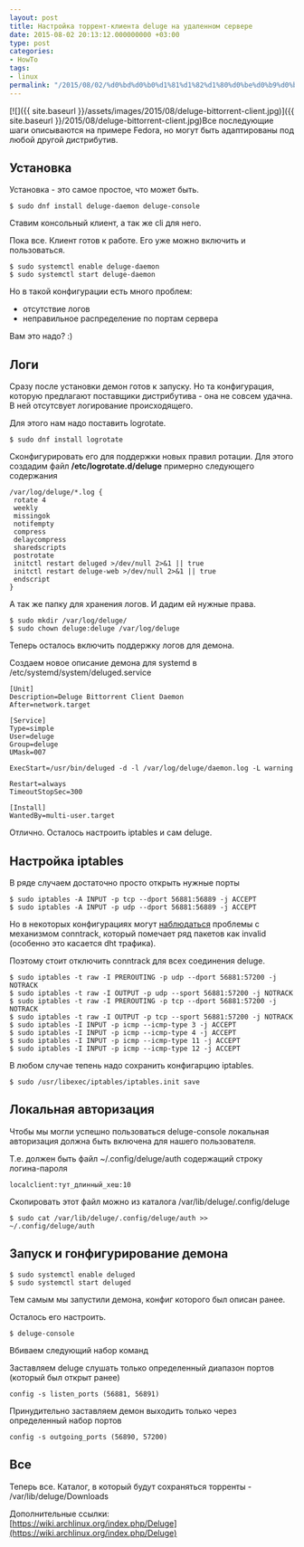 ```yaml
---
layout: post
title: Настройка торрент-клиента deluge на удаленном сервере
date: 2015-08-02 20:13:12.000000000 +03:00
type: post
categories:
- HowTo
tags:
- linux
permalink: "/2015/08/02/%d0%bd%d0%b0%d1%81%d1%82%d1%80%d0%be%d0%b9%d0%ba%d0%b0-%d1%82%d0%be%d1%80%d1%80%d0%b5%d0%bd%d1%82-%d0%ba%d0%bb%d0%b8%d0%b5%d0%bd%d1%82%d0%b0-deluge-%d0%bd%d0%b0-%d1%83%d0%b4%d0%b0%d0%bb%d0%b5%d0%bd/"
---
```

[![]({{ site.baseurl }}/assets/images/2015/08/deluge-bittorrent-client.jpg)]({{ site.baseurl }}/2015/08/deluge-bittorrent-client.jpg)Все последующие шаги описываются на примере Fedora, но могут быть адаптированы под любой другой дистрибутив.

## Установка

Установка - это самое простое, что может быть.  
```shell
$ sudo dnf install deluge-daemon deluge-console
```  
Ставим консольный клиент, а так же cli для него.

Пока все. Клиент готов к работе. Его уже можно включить и пользоваться.

```shell
$ sudo systemctl enable deluge-daemon  
$ sudo systemctl start deluge-daemon
```

Но в такой конфигурации есть много проблем:

- отсутствие логов
- неправильное распределение по портам сервера

Вам это надо? :)

## Логи

Сразу после установки демон готов к запуску. Но та конфигурация, которую предлагают поставщики дистрибутива - она не совсем удачна. В ней отсутсвует логирование происходящего.

Для этого нам надо поставить logrotate.  
```
$ sudo dnf install logrotate
```

Сконфигурировать его для поддержки новых правил ротации. Для этого создадим файл **/etc/logrotate.d/deluge** примерно следующего содержания

```
/var/log/deluge/*.log {  
 rotate 4  
 weekly  
 missingok  
 notifempty  
 compress  
 delaycompress  
 sharedscripts  
 postrotate  
 initctl restart deluged >/dev/null 2>&1 || true  
 initctl restart deluge-web >/dev/null 2>&1 || true  
 endscript  
}
```

А так же папку для хранения логов. И дадим ей нужные права.

```
$ sudo mkdir /var/log/deluge/  
$ sudo chown deluge:deluge /var/log/deluge
```

Теперь осталось включить поддержку логов для демона.

Создаем новое описание демона для systemd в /etc/systemd/system/deluged.service

```
[Unit]  
Description=Deluge Bittorrent Client Daemon  
After=network.target

[Service]  
Type=simple  
User=deluge  
Group=deluge  
UMask=007

ExecStart=/usr/bin/deluged -d -l /var/log/deluge/daemon.log -L warning

Restart=always  
TimeoutStopSec=300

[Install]  
WantedBy=multi-user.target
```

Отлично. Осталось настроить iptables и сам deluge.

## Настройка iptables

В ряде случаем достаточно просто открыть нужные порты  
```
$ sudo iptables -A INPUT -p tcp --dport 56881:56889 -j ACCEPT  
$ sudo iptables -A INPUT -p udp --dport 56881:56889 -j ACCEPT
```

Но в некоторых конфигурациях могут [наблюдаться](http://www.linuxquestions.org/questions/showthread.php?p=5145026) проблемы с механизмом conntrack, который помечает ряд пакетов как invalid (особенно это касается dht трафика).

Поэтому стоит отключить conntrack для всех соединения deluge.

```
$ sudo iptables -t raw -I PREROUTING -p udp --dport 56881:57200 -j NOTRACK  
$ sudo iptables -t raw -I OUTPUT -p udp --sport 56881:57200 -j NOTRACK  
$ sudo iptables -t raw -I PREROUTING -p tcp --dport 56881:57200 -j NOTRACK  
$ sudo iptables -t raw -I OUTPUT -p tcp --sport 56881:57200 -j NOTRACK  
$ sudo iptables -I INPUT -p icmp --icmp-type 3 -j ACCEPT  
$ sudo iptables -I INPUT -p icmp --icmp-type 4 -j ACCEPT  
$ sudo iptables -I INPUT -p icmp --icmp-type 11 -j ACCEPT  
$ sudo iptables -I INPUT -p icmp --icmp-type 12 -j ACCEPT
```

В любом случае тепень надо сохранить конфигарцию iptables.

```
$ sudo /usr/libexec/iptables/iptables.init save
```

## Локальная авторизация

Чтобы мы могли успешно пользоваться deluge-console локальная авторизация должна быть включена для нашего пользователя.

Т.е. должен быть файл ~/.config/deluge/auth содержащий строку логина-пароля

```
localclient:тут_длинный_хеш:10
```

Скопировать этот файл можно из каталога /var/lib/deluge/.config/deluge

```
$ sudo cat /var/lib/deluge/.config/deluge/auth >> ~/.config/deluge/auth
```

## Запуск и гонфигурирование демона

```
$ sudo systemctl enable deluged  
$ sudo systemctl start deluged
```

Тем самым мы запустили демона, конфиг которого был описан ранее.

Осталось его настроить.

```
$ deluge-console
```

Вбиваем следующий набор команд

Заставляем deluge слушать только определенный диапазон портов (который был открыт ранее)  
```
config -s listen_ports (56881, 56891)
```  
Принудительно заставляем демон выходить только через определенный набор портов  
```
config -s outgoing_ports (56890, 57200)
```

## Все

Теперь все. Каталог, в который будут сохраняться торренты - /var/lib/deluge/Downloads

Дополнительные ссылки:  
[https://wiki.archlinux.org/index.php/Deluge](https://wiki.archlinux.org/index.php/Deluge)

